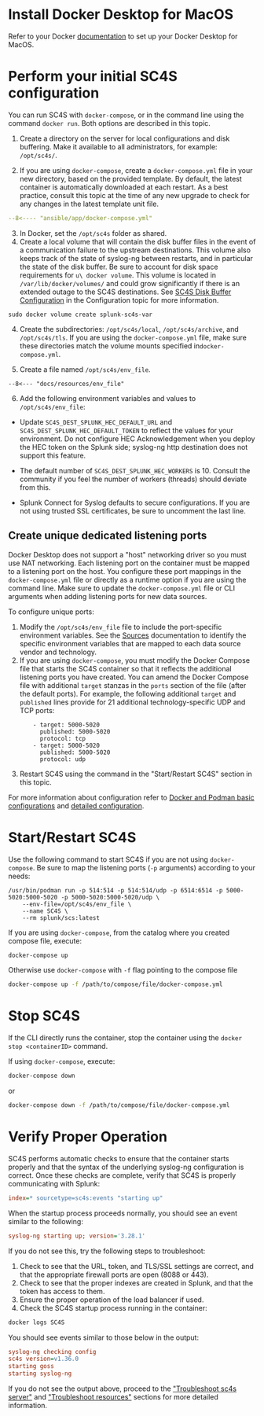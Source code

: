 
# Install Docker Desktop for MacOS

Refer to your Docker [documentation](https://docs.docker.com) to set up your Docker Desktop for MacOS. 

# Perform your initial SC4S configuration

You can run SC4S with `docker-compose`, or in the command line using the command `docker run`.  Both options are described in this topic.

1. Create a directory on the server for local configurations and disk buffering. Make it available to all administrators, for example:
`/opt/sc4s/`. 

2. If you are using `docker-compose`, create a `docker-compose.yml` file in your new directory, based on the provided template. By default, the latest container is automatically downloaded at each restart. As a best practice, consult this topic at the time of any new upgrade to check for any changes in the latest template unit file.
``` yaml
--8<---- "ansible/app/docker-compose.yml"
```
3. In Docker, set the `/opt/sc4s` folder as shared.
4. Create a local volume that will contain the disk buffer files in the event of a communication
failure to the upstream destinations. This volume also keeps track of the state of syslog-ng between restarts, and in
particular the state of the disk buffer. Be sure to account for disk space requirements for `u\ docker volume`. This volume is located in
`/var/lib/docker/volumes/` and could grow significantly if there is an extended outage to the SC4S destinations. See [SC4S Disk Buffer Configuration](https://github.com/splunk/splunk-connect-for-syslog/blob/main/docs/configuration.md#sc4s-disk-buffer-configuration) in the Configuration topic for more information.
```
sudo docker volume create splunk-sc4s-var
```

4. Create the subdirectories: `/opt/sc4s/local`, `/opt/sc4s/archive`, and `/opt/sc4s/tls`. If you are using the `docker-compose.yml` file, make sure these directories match the volume mounts specified in`docker-compose.yml`.

5. Create a file named `/opt/sc4s/env_file`.

```dotenv
--8<--- "docs/resources/env_file"
```
6. Add the following environment variables and values to `/opt/sc4s/env_file`:
* Update `SC4S_DEST_SPLUNK_HEC_DEFAULT_URL` and `SC4S_DEST_SPLUNK_HEC_DEFAULT_TOKEN` to reflect the values for your environment. Do not configure HEC
Acknowledgement when you deploy the HEC token on the Splunk side; syslog-ng http destination does not support this
feature. 

* The default number of `SC4S_DEST_SPLUNK_HEC_WORKERS` is 10. Consult the community if you feel the number of workers (threads) should
deviate from this.

* Splunk Connect for Syslog defaults to secure configurations.  If you are not using trusted SSL certificates, be sure to
uncomment the last line.

## Create unique dedicated listening ports
Docker Desktop does not support a "host" networking driver
so you must use NAT networking. Each listening port on the container must be mapped to a listening port on the host.
You configure these port mappings in the `docker-compose.yml` file or directly as a runtime option if you are using the command line. Make sure to update the `docker-compose.yml` file or CLI arguments when adding listening ports for new data sources.

To configure unique ports:

1.  Modify the `/opt/sc4s/env_file` file to include the port-specific environment variables. See the [Sources](https://splunk.github.io/splunk-connect-for-syslog/main/sources/) 
documentation to identify the specific environment variables that are mapped to each data source vendor and technology.
2. If you are using `docker-compose`, you must modify the Docker Compose file that starts the SC4S container so that it reflects the additional listening ports you have created. You can amend the Docker Compose file with additional `target` stanzas in the `ports` section of the file (after the default ports). For example, the following
additional `target` and `published` lines provide for 21 additional technology-specific UDP and TCP ports:

```
       - target: 5000-5020
         published: 5000-5020
         protocol: tcp
       - target: 5000-5020
         published: 5000-5020
         protocol: udp
```

3. Restart SC4S using the command in the "Start/Restart SC4S" section in this topic.

For more information about configuration refer to [Docker and Podman basic configurations](./getting-started-runtime-configuration.md#docker-and-podman-basic-configurations)
and [detailed configuration](../configuration.md).

# Start/Restart SC4S

Use the following command to start SC4S if you are not using `docker-compose`.  Be sure to map the listening ports
(`-p` arguments) according to your needs:

```
/usr/bin/podman run -p 514:514 -p 514:514/udp -p 6514:6514 -p 5000-5020:5000-5020 -p 5000-5020:5000-5020/udp \
    --env-file=/opt/sc4s/env_file \
    --name SC4S \
    --rm splunk/scs:latest
```

If you are using `docker-compose`, from the catalog where you created compose file, execute:

```bash
docker-compose up
```
Otherwise use `docker-compose` with `-f` flag pointing to the compose file
```bash
docker-compose up -f /path/to/compose/file/docker-compose.yml
```
# Stop SC4S

If the CLI directly runs the container, stop the container using the `docker stop <containerID>` command.

If using `docker-compose`, execute:

```bash
docker-compose down 
```
or 

```bash
docker-compose down -f /path/to/compose/file/docker-compose.yml
```
# Verify Proper Operation

SC4S performs automatic checks to ensure that the container starts properly and that the syntax of the underlying syslog-ng
configuration is correct. Once these checks are complete, verify that SC4S is properly communicating with Splunk:

```ini
index=* sourcetype=sc4s:events "starting up"
```

When the startup process proceeds normally, you should see an event similar to the following:

```ini
syslog-ng starting up; version='3.28.1'
```

If you do not see this, try the following steps to troubleshoot:
1. Check to see that the URL, token, and TLS/SSL settings are correct, and that the appropriate firewall ports are open (8088 or 443).
2. Check to see that the proper indexes are created in Splunk, and that the token has access to them.
3. Ensure the proper operation of the load balancer if used.
4. Check the SC4S startup process running in the container:

```bash
docker logs SC4S
```

You should see events similar to those below in the output:

```ini
syslog-ng checking config
sc4s version=v1.36.0
starting goss
starting syslog-ng
```

If you do not see the output above, proceed to the ["Troubleshoot sc4s server"](../troubleshooting/troubleshoot_SC4S_server.md)
and ["Troubleshoot resources"](../troubleshooting/troubleshoot_resources.md) sections for more detailed information.
